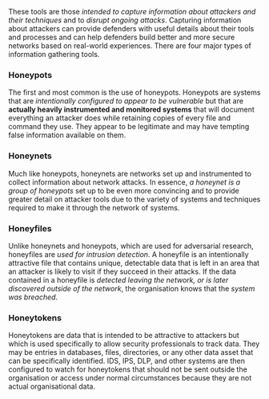 
These tools are those *intended to capture information about attackers and their techniques* and to *disrupt ongoing attacks*. Capturing information about attackers can provide defenders with useful details about their tools and processes and can help defenders build better and more secure networks based on real-world experiences. There are four major types of information gathering tools. 

### Honeypots

The first and most common is the use of honeypots. Honeypots are systems that are *intentionally configured to appear to be vulnerable* but that are **actually heavily instrumented and monitored systems** that will document everything an attacker does while retaining copies of every file and command they use. They appear to be legitimate and may have tempting false information available on them.

### Honeynets

Much like honeypots, honeynets are networks set up and instrumented to collect information about network attacks. In essence, *a honeynet is a group of honeypots* set up to be even more convincing and to provide greater detail on attacker tools due to the variety of systems and techniques required to make it through the network of systems.

### Honeyfiles

Unlike honeynets and honeypots, which are used for adversarial research, honeyfiles are *used for intrusion detection*. A honeyfile is an intentionally attractive file that contains unique, detectable data that is left in an area that an attacker is likely to visit if they succeed in their attacks. If the data contained in a honeyfile is *detected leaving the network, or is later discovered outside of the network*, the organisation knows that the *system was breached*.

### Honeytokens

Honeytokens are data that is intended to be attractive to attackers but which is used specifically to allow security professionals to track data. They may be entries in databases, files, directories, or any other data asset that can be specifically identified. IDS, IPS, DLP, and other systems are then configured to watch for honeytokens that should not be sent outside the organisation or access under normal circumstances because they are not actual organisational data.

